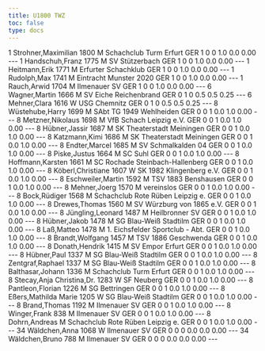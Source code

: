 ```yaml
---
title: U1800 TWZ
toc: false
type: docs
---
```


<rangliste>
1	Strohner,Maximilian		1800	M	Schachclub Turm Erfurt	GER	1	0	0	1.0	0.0	0.00	---
1	Handschuh,Franz		1775	M	SV Stützerbach	GER	1	0	0	1.0	0.0	0.00	---
1	Heitmann,Erik		1771	M	Erfurter Schachklub	GER	1	0	0	1.0	0.0	0.00	---
1	Rudolph,Max		1741	M	Eintracht Munster 2020	GER	1	0	0	1.0	0.0	0.00	---
1	Rauch,Arwid		1704	M	Ilmenauer SV	GER	1	0	0	1.0	0.0	0.00	---
6	Wagner,Martin		1666	M	SV Eiche Reichenbrand	GER	0	1	0	0.5	0.5	0.25	---
6	Mehner,Clara		1616	W	USG Chemnitz	GER	0	1	0	0.5	0.5	0.25	---
8	Wüstehube,Harry		1699	M	SAbt TG 1949 Wehlheiden	GER	0	0	1	0.0	1.0	0.00	---
8	Metzner,Nikolaus		1698	M	VfB Schach Leipzig e.V.	GER	0	0	1	0.0	1.0	0.00	---
8	Hübner,Jassir		1687	M	SK Theaterstadt Meiningen	GER	0	0	1	0.0	1.0	0.00	---
8	Katzmann,Kimi		1686	M	SK Theaterstadt Meiningen	GER	0	0	1	0.0	1.0	0.00	---
8	Endter,Marcel		1685	M	SV Schmalkalden 04	GER	0	0	1	0.0	1.0	0.00	---
8	Piske,Justus		1664	M	SC Suhl	GER	0	0	1	0.0	1.0	0.00	---
8	Hoffmann,Karsten		1661	M	SC Rochade Steinbach-Hallenberg	GER	0	0	1	0.0	1.0	0.00	---
8	Köberl,Christiane		1607	W	SK 1982 Klingenberg e.V.	GER	0	0	1	0.0	1.0	0.00	---
8	Eschweiler,Martin		1592	M	TSV 1883 Benshausen	GER	0	0	1	0.0	1.0	0.00	---
8	Mehner,Joerg		1570	M	vereinslos	GER	0	0	1	0.0	1.0	0.00	---
8	Bock,Rüdiger		1568	M	Schachclub Rote Rüben Leipzig e.	GER	0	0	1	0.0	1.0	0.00	---
8	Drewes,Thomas		1560	M	SV Würzburg von 1865 e.V.	GER	0	0	1	0.0	1.0	0.00	---
8	Jüngling,Leonard		1487	M	Heilbronner SV	GER	0	0	1	0.0	1.0	0.00	---
8	Hübner,Jakob		1478	M	SG Blau-Weiß Stadtilm	GER	0	0	1	0.0	1.0	0.00	---
8	Laß,Matteo		1478	M	1. Eichsfelder Sportclub - Abt.	GER	0	0	1	0.0	1.0	0.00	---
8	Brandt,Wolfgang		1457	M	TSV 1886 Geschwenda	GER	0	0	1	0.0	1.0	0.00	---
8	Donath,Hendrik		1415	M	SV Empor Erfurt	GER	0	0	1	0.0	1.0	0.00	---
8	Hübner,Paul		1337	M	SG Blau-Weiß Stadtilm	GER	0	0	1	0.0	1.0	0.00	---
8	Zentgraf,Raphael		1337	M	SG Blau-Weiß Stadtilm	GER	0	0	1	0.0	1.0	0.00	---
8	Balthasar,Johann		1336	M	Schachclub Turm Erfurt	GER	0	0	1	0.0	1.0	0.00	---
8	Stecay,Anja Christina,Dr.		1283	W	SF Neuberg	GER	0	0	1	0.0	1.0	0.00	---
8	Pantleon,Florian		1226	M	SG Bettringen	GER	0	0	1	0.0	1.0	0.00	---
8	Eßers,Mathilda Marie		1205	W	SG Blau-Weiß Stadtilm	GER	0	0	1	0.0	1.0	0.00	---
8	Brand,Thomas		1192	M	Ilmenauer SV	GER	0	0	1	0.0	1.0	0.00	---
8	Winger,Frank		838	M	Ilmenauer SV	GER	0	0	1	0.0	1.0	0.00	---
8	Dohrn,Andreas			M	Schachclub Rote Rüben Leipzig e.	GER	0	0	1	0.0	1.0	0.00	---
34	Wäldchen,Anna		1068	W	Ilmenauer SV	GER	0	0	0	0.0	0.0	0.00	---
34	Wäldchen,Bruno		788	M	Ilmenauer SV	GER	0	0	0	0.0	0.0	0.00	---
</rangliste>